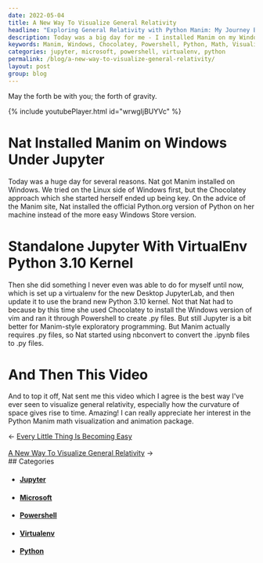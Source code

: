 ```yaml
---
date: 2022-05-04
title: A New Way To Visualize General Relativity
headline: "Exploring General Relativity with Python Manim: My Journey Begins"
description: Today was a big day for me - I installed Manim on my Windows machine, used Chocolatey to install vim, and Powershell to create .py files. To top it off, I sent a video that visualizes general relativity. I'm really enjoying exploring the Python Manim math visualization and animation package and all the possibilities it offers. Come join me on my journey and explore the wonders of Python Manim!
keywords: Manim, Windows, Chocolatey, Powershell, Python, Math, Visualization, Animation, General Relativity, Curvature, Space, Time, Virtualenv, JupyterLab
categories: jupyter, microsoft, powershell, virtualenv, python
permalink: /blog/a-new-way-to-visualize-general-relativity/
layout: post
group: blog
---
```



May the forth be with you; the forth of gravity.

{% include youtubePlayer.html id="wrwgIjBUYVc" %}

# Nat Installed Manim on Windows Under Jupyter

Today was a huge day for several reasons. Nat got Manim installed on Windows.
We tried on the Linux side of Windows first, but the Chocolatey approach which
she started herself ended up being key. On the advice of the Manim site, Nat
installed the official Python.org version of Python on her machine instead of
the more easy Windows Store version.

# Standalone Jupyter With VirtualEnv Python 3.10 Kernel

Then she did something I never even was able to do for myself until now, which
is set up a virtualenv for the new Desktop JupyterLab, and then update it to
use the brand new Python 3.10 kernel. Not that Nat had to because by this time
she used Chocolatey to install the Windows version of vim and ran it through
Powershell to create .py files. But still Jupyter is a bit better for
Manim-style exploratory programming. But Manim actually requires .py files, so
Nat started using nbconvert to convert the .ipynb files to .py files.

# And Then This Video

And to top it off, Nat sent me this video which I agree is the best way I've
ever seen to visualize general relativity, especially how the curvature of
space gives rise to time. Amazing! I can really appreciate her interest in the
Python Manim math visualization and animation package.


<div class="arrow-links"><div class="post-nav-prev"><span class="arrow">&larr;&nbsp;</span><a href="/blog/every-little-thing-is-becoming-easy/">Every Little Thing Is Becoming Easy</a></div> &nbsp; <div class="post-nav-next"><a href="/blog/a-new-way-to-visualize-general-relativity/">A New Way To Visualize General Relativity</a><span class="arrow">&nbsp;&rarr;</span></div></div>
## Categories

<ul>
<li><h4><a href='/jupyter/'>Jupyter</a></h4></li>
<li><h4><a href='/microsoft/'>Microsoft</a></h4></li>
<li><h4><a href='/powershell/'>Powershell</a></h4></li>
<li><h4><a href='/virtualenv/'>Virtualenv</a></h4></li>
<li><h4><a href='/python/'>Python</a></h4></li></ul>